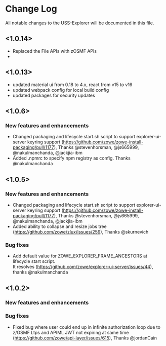 # Change Log
All notable changes to the USS-Explorer will be documented in this file.

## <1.0.14>
- Replaced the File APIs with zOSMF APIs
- 
## <1.0.13>
- updated material ui from 0.18 to 4.x, react from v15 to v16
- updated webpack config for local build config
- updated packages for security updates

## <1.0.6>

### New features and enhancements
- Changed packaging and lifecycle start.sh script to support explorer-ui-server keyring support (https://github.com/zowe/zowe-install-packaging/pull/1177), Thanks @stevenhorsman, @js665999, @nakulmanchanda, @jackjia-ibm
- Added .npmrc to specify npm registry as config. Thanks @nakulmanchanda 

## <1.0.5>

### New features and enhancements

- Changed packaging and lifecycle start.sh script to support explorer-ui-server keyring support (https://github.com/zowe/zowe-install-packaging/pull/1177), Thanks @stevenhorsman, @js665999, @nakulmanchanda, @jackjia-ibm
- Added ability to collapse and resize jobs tree (https://github.com/zowe/zlux/issues/259), Thanks @skurnevich

### Bug fixes

- Add default value for ZOWE_EXPLORER_FRAME_ANCESTORS at lifecycle start script.           
  It resolves (https://github.com/zowe/explorer-ui-server/issues/44), thanks @nakulmanchanda

## <1.0.2>

### New features and enhancements
<!--- - Format: Added support for <xx>. (Issue/PR number) [Doc link if any] [Thanks @contributor] --->
### Bug fixes
<!--- - Format: Fixed <xx>. (Issue/PR number) [Doc link if any] [Thanks @contributor] --->
- Fixed bug where user could end up in infinite authorization loop due to z/OSMF Ltps and APIML JWT not expiring at same time (https://github.com/zowe/api-layer/issues/615), Thanks @jordanCain
